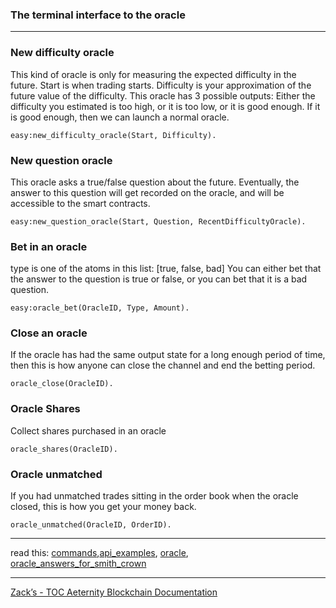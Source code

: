 ### The terminal interface to the oracle
***


### New difficulty oracle
This kind of oracle is only for measuring the expected difficulty in the future. Start is when trading starts. Difficulty is your approximation of the future value of the difficulty. This oracle has 3 possible outputs: Either the difficulty you estimated is too high, or it is too low, or it is good enough. If it is good enough, then we can launch a normal oracle.
```
easy:new_difficulty_oracle(Start, Difficulty).
```


### New question oracle
This oracle asks a true/false question about the future. Eventually, the answer to this question will get recorded on the oracle, and will be accessible to the smart contracts.
```
easy:new_question_oracle(Start, Question, RecentDifficultyOracle).
```

### Bet in an oracle
type is one of the atoms in this list: [true, false, bad]
You can either bet that the answer to the question is true or false, or you can bet that it is a bad question.
```
easy:oracle_bet(OracleID, Type, Amount).
```

### Close an oracle
If the oracle has had the same output state for a long enough period of time, then this is how anyone can close the channel and end the betting period.
```
oracle_close(OracleID).
```

### Oracle Shares
Collect shares purchased in an oracle
```
oracle_shares(OracleID).
```

### Oracle unmatched
If you had unmatched trades sitting in the order book when the oracle closed, this is how you get your money back.
```
oracle_unmatched(OracleID, OrderID).
```



***
read this: [commands](commands),[api_examples](api_examples),
           [oracle](oracle), [oracle_answers_for_smith_crown](oracle_answers_for_smith_crown)
***
[Zack’s - TOC Aeternity Blockchain Documentation](Zack_Docs_TOC)